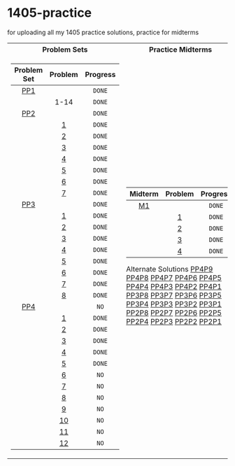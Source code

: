 # 1405-practice
for uploading all my 1405 practice solutions, practice for midterms
<table>
<tr><th>Problem Sets</th><th>Practice Midterms</th></tr>
<tr><td>

| Problem Set |                Problem                | Progress |
| :---------: | :-----------------------------------: | :------: |
|    [PP1]    |                                       |  `DONE`  |
|             |                 1-14                  |  `DONE`  |
|    [PP2]    |                                       |  `DONE`  |
|             |     [1](./psets/02/helloWorld.py)     |  `DONE`  |
|             |     [2](./psets/02/userInput.py)      |  `DONE`  |
|             |      [3](./psets/02/nameAge.py)       |  `DONE`  |
|             |     [4](./psets/02/conversion.py)     |  `DONE`  |
|             |       [5](./psets/02/volume.py)       |  `DONE`  |
|             |  [6](./psets/02/gradeCalculator.py)   |  `DONE`  |
|             |      [7](./psets/02/guessing.py)      |  `DONE`  |
|    [PP3]    |                                       |  `DONE`  |
|             |  [1](./psets/03/simpleCalculator.py)  |  `DONE`  |
|             |     [2](./psets/03/leapYears.py)      |  `DONE`  |
|             | [3](./psets/03/movieExpertSystem.py)  |  `DONE`  |
|             | [4](./psets/03/currencyConversion.py) |  `DONE`  |
|             |       [5](./psets/03/stopGo.py)       |  `DONE`  |
|             |      [6](./psets/03/passFail.py)      |  `DONE`  |
|             |     [7](./psets/03/triviaGame.py)     |  `DONE`  |
|             |     [8](./psets/03/tictactoe.py)      |  `DONE`  |
|    [PP4]    |                                       |   `NO`   |
|             |      [1](./psets/04/divisors.py)      |  `DONE`  |
|             |  [2](./psets/04/vegetableGarden.py)   |  `DONE`  |
|             |    [3](./psets/04/numOfDigits.py)     |  `DONE`  |
|             |   [4](./psets/04/gradeAnalysis.py)    |  `DONE`  |
|             |   [5](./psets/04/trackingNumbers.py)  |  `DONE`  |
|             |           [6](./psets/04/)            |   `NO`   |
|             |           [7](./psets/04/)            |   `NO`   |
|             |           [8](./psets/04/)            |   `NO`   |
|             |           [9](./psets/04/)            |   `NO`   |
|             |           [10](./psets/04/)           |   `NO`   |
|             |           [11](./psets/04/)           |   `NO`   |
|             |           [12](./psets/04/)           |   `NO`   |

[PP1]:./psets/01/PP1.pdf
[PP2]:./psets/02/PP2.pdf
[PP3]:./psets/03/PP3.pdf
[PP4]:./psets/04/PP4.pdf

</td><td>


| Midterm |                Problem                | Progress |
| :-----: | :-----------------------------------: | :------: |
|  [M1]   |                                       |  `DONE`  |
|         | [1](./midterm-practice/01/code-p1.py) |  `DONE`  |
|         | [2](./midterm-practice/01/code-p2.py) |  `DONE`  |
|         | [3](./midterm-practice/01/code-p3.py) |  `DONE`  |
|         | [4](./midterm-practice/01/code-p4.py) |  `DONE`  |

[M1]:./midterm-practice/01/pm1.pdf

Alternate Solutions
[PP4P9](./psets/04/PP4P9.py)
[PP4P8](./psets/04/PP4P8.py)
[PP4P7](./psets/04/PP4P7.py)
[PP4P6](./psets/04/PP4P6.py)
[PP4P5](./psets/04/PP4P5.py)
[PP4P4](./psets/04/PP4P4.py)
[PP4P3](./psets/04/PP4P3.py)
[PP4P2](./psets/04/PP4P2.py)
[PP4P1](./psets/04/PP4P1.py)
[PP3P8](./psets/04/PP3P8.py)
[PP3P7](./psets/04/PP3P7.py)
[PP3P6](./psets/04/PP3P6.py)
[PP3P5](./psets/04/PP3P5.py)
[PP3P4](./psets/04/PP3P4.py)
[PP3P3](./psets/04/PP3P3.py)
[PP3P2](./psets/04/PP3P2.py)
[PP3P1](./psets/04/PP2P1.py)
[PP2P8](./psets/04/PP2P8.py)
[PP2P7](./psets/04/PP2P7.py)
[PP2P6](./psets/04/PP2P6.py)
[PP2P5](./psets/04/PP2P5.py)
[PP2P4](./psets/04/PP2P4.py)
[PP2P3](./psets/04/PP2P3.py)
[PP2P2](./psets/04/PP2P2.py)
[PP2P1](./psets/04/PP2P1.py)


</td></tr> </table>